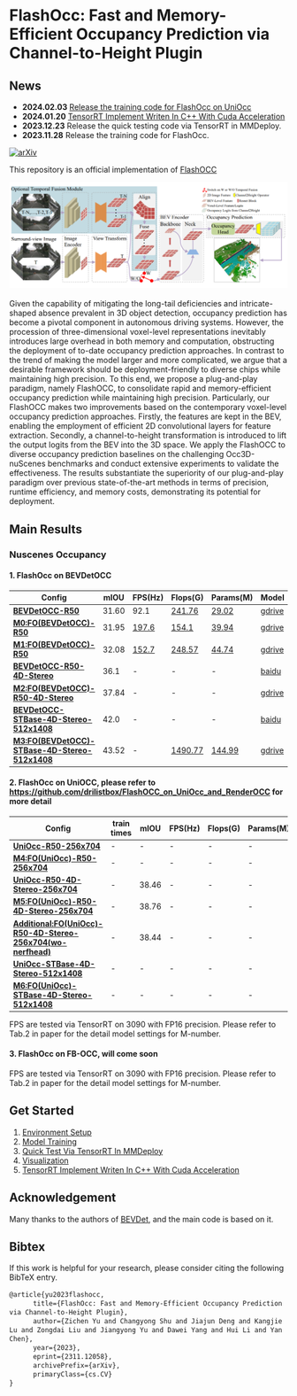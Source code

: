 # FlashOcc: Fast and Memory-Efficient Occupancy Prediction via Channel-to-Height Plugin

## News
- **2024.02.03** [Release the training code for FlashOcc on UniOcc](https://github.com/drilistbox/FlashOCC_on_UniOcc_and_RenderOCC)
- **2024.01.20** [TensorRT Implement Writen In C++ With Cuda Acceleration](https://github.com/drilistbox/TRT_FlashOcc)
- **2023.12.23** Release the quick testing code via TensorRT in MMDeploy.
- **2023.11.28** Release the training code for FlashOcc.

<!-- - [History](./docs/en/news.md) -->

<!-- ## Introduction -->

[![arXiv](https://img.shields.io/badge/arXiv-Paper-<COLOR>.svg)](https://arxiv.org/abs/2311.12058)

This repository is an official implementation of [FlashOCC](https://arxiv.org/abs/2311.12058) 

<div align="center">
  <img src="figs/overview.png"/>
</div><br/>
Given the capability of mitigating the long-tail deficiencies and intricate-shaped absence prevalent in 3D object detection, occupancy prediction 
has become a pivotal component in autonomous driving systems. However, the procession of three-dimensional voxel-level representations inevitably 
introduces large overhead in both memory and computation, obstructing the deployment of to-date occupancy prediction approaches. In contrast to the 
trend of making the model larger and more complicated, we argue that a desirable framework should be deployment-friendly to diverse chips while 
maintaining high precision. To this end, we propose a plug-and-play paradigm, namely FlashOCC, to consolidate rapid and memory-efficient occupancy 
prediction while maintaining high precision. Particularly, our FlashOCC makes two improvements based on the contemporary voxel-level occupancy prediction 
approaches. Firstly, the features are kept in the BEV, enabling the employment of efficient 2D convolutional layers for feature extraction. Secondly, 
a channel-to-height transformation is introduced to lift the output logits from the BEV into the 3D space. We apply the FlashOCC to diverse occupancy 
prediction baselines on the challenging Occ3D-nuScenes benchmarks and conduct extensive experiments to validate the effectiveness. The results substantiate 
the superiority of our plug-and-play paradigm over previous state-of-the-art methods in terms of precision, runtime efficiency, and memory costs, 
demonstrating its potential for deployment.


## Main Results
### Nuscenes Occupancy
#### 1. FlashOcc on BEVDetOCC
| Config                                                                                                    | mIOU  | FPS(Hz) | Flops(G) | Params(M) | Model                                                             | Log                                                                                          |
|-----------------------------------------------------------------------------------------------------------|-------|-------|-------|-------|-------------------------------------------------------------------|----------------------------------------------------------------------------------------------|
| [**BEVDetOCC-R50**](projects/configs/bevdet_occ/bevdet-occ-r50.py)                                        | 31.60 | 92.1 | [241.76](doc/mmdeploy_test.md) | [29.02](doc/mmdeploy_test.md) | [gdrive]() | [log]() |
| [**M0:FO(BEVDetOCC)-R50**](projects/configs/flashocc/flashocc-r50.py)                                        | 31.95 | [197.6](doc/mmdeploy_test.md) | [154.1](doc/mmdeploy_test.md) | [39.94](doc/mmdeploy_test.md) | [gdrive](https://drive.google.com/file/d/14my3jdqiIv6VIrkozQ6-ruEcBOPVlWGJ/view?usp=sharing) | [log](https://drive.google.com/file/d/1E-kaHxbTr6s3Qn70vhKpwJM8kejoNFxQ/view?usp=sharing) |
| [**M1:FO(BEVDetOCC)-R50**](projects/configs/flashocc/flashocc-r50.py)                                        | 32.08 | [152.7](doc/mmdeploy_test.md) | [248.57](doc/mmdeploy_test.md) | [44.74](doc/mmdeploy_test.md) | [gdrive](https://drive.google.com/file/d/1k9BzXB2nRyvXhqf7GQx3XNSej6Oq6I-B/view?usp=drive_link) | [log](https://drive.google.com/file/d/1NRm27wVZMSUylmZxsMedFSLr7729YEAV/view?usp=drive_link) |
| [**BEVDetOCC-R50-4D-Stereo**](projects/configs/bevdet_occ/bevdet-occ-r50-4d-stereo.py)                    | 36.1 | - | - | - | [baidu](https://pan.baidu.com/s/1237QyV18zvRJ1pU3YzRItw?pwd=npe1) | [log](https://pan.baidu.com/s/1237QyV18zvRJ1pU3YzRItw?pwd=npe1) |
| [**M2:FO(BEVDetOCC)-R50-4D-Stereo**](projects/configs/flashocc/flashocc-r50-4d-stereo.py)                         | 37.84 | - | - | - | [gdrive](https://drive.google.com/file/d/12WYaCdoZA8-A6_oh6vdLgOmqyEc3PNCe/view?usp=drive_link) | [log](https://drive.google.com/file/d/1eYvu9gUSQ7qk7w7lWPLrZMB0O2uKQUk3/view?usp=drive_link) |
| [**BEVDetOCC-STBase-4D-Stereo-512x1408**](projects/configs/bevdet_occ/bevdet-occ-stbase-4d-stereo-512x1408.py) | 42.0 | - | - | - | [baidu](https://pan.baidu.com/s/1237QyV18zvRJ1pU3YzRItw?pwd=npe1) | [log](https://pan.baidu.com/s/1237QyV18zvRJ1pU3YzRItw?pwd=npe1) |
| [**M3:FO(BEVDetOCC)-STBase-4D-Stereo-512x1408**](projects/configs/flashocc/flashocc-stbase-4d-stereo-512x1408.py) | 43.52 | - | [1490.77](doc/mmdeploy_test.md) | [144.99](doc/mmdeploy_test.md) | [gdrive](https://drive.google.com/file/d/1f6E6Bm6enIJETSEbfXs57M0iOUU997kU/view?usp=drive_link) | [log](https://drive.google.com/file/d/1tch-YK4ROGDGNmDcN5FZnOAvsbHe-iSU/view?usp=drive_link) |

#### 2. FlashOcc on UniOCC, please refer to https://github.com/drilistbox/FlashOCC_on_UniOcc_and_RenderOCC for more detail
| Config                                                                                                    | train times | mIOU  | FPS(Hz) | Flops(G) | Params(M) | Model                                                             | Log                                                                                          |
|-----------------------------------------------------------------------------------------------------------|-------|-------|-------|-------|-------|-------------------------------------------------------------------|----------------------------------------------------------------------------------------------|
| [**UniOcc-R50-256x704**](projects/configs/bevdet_occ/bevdet-occ-r50.py)                                       | - | - | - | - | - | - | - |
| [**M4:FO(UniOcc)-R50-256x704**](projects/configs/flashocc/flashocc-r50.py)         | - | - | - | - | - | - | - |
| [**UniOcc-R50-4D-Stereo-256x704**](configs/renderocc/renderocc-7frame-256x704.py)           | - | 38.46 | - | - | - | [baidu](https://pan.baidu.com/s/1n9W6DhVm1m0t0kK9ZGOM4Q?pwd=3h10) | [baidu](https://pan.baidu.com/s/1n9W6DhVm1m0t0kK9ZGOM4Q?pwd=3h10) |
| [**M5:FO(UniOcc)-R50-4D-Stereo-256x704**](configs/renderocc/renderocc-7frame-256x704-2d.py) | - | 38.76 | - | - | - | [baidu](https://pan.baidu.com/s/1n9W6DhVm1m0t0kK9ZGOM4Q?pwd=3h10) | [baidu](https://pan.baidu.com/s/1n9W6DhVm1m0t0kK9ZGOM4Q?pwd=3h10) |
| [**Additional:FO(UniOcc)-R50-4D-Stereo-256x704(wo-nerfhead)**](configs/renderocc/renderocc-7frame-wonerfhead-256x704-2d.py) | - | 38.44 | - | - | - | [baidu](https://pan.baidu.com/s/1n9W6DhVm1m0t0kK9ZGOM4Q?pwd=3h10) | [baidu](https://pan.baidu.com/s/1n9W6DhVm1m0t0kK9ZGOM4Q?pwd=3h10) |
| [**UniOcc-STBase-4D-Stereo-512x1408**](projects/configs/bevdet_occ/bevdet-occ-stbase-4d-stereo-512x1408.py) | - | - | - | - | - | - | - |
| [**M6:FO(UniOcc)-STBase-4D-Stereo-512x1408**](projects/configs/flashocc/flashocc-stbase-4d-stereo-512x1408.py) | - | - | - | - | - | - | - |

FPS are tested via TensorRT on 3090 with FP16 precision. Please refer to Tab.2 in paper for the detail model settings for M-number.


#### 3. FlashOcc on FB-OCC, will come soon


FPS are tested via TensorRT on 3090 with FP16 precision. Please refer to Tab.2 in paper for the detail model settings for M-number.

## Get Started
1. [Environment Setup](doc/install.md)
2. [Model Training](doc/model_training.md)
3. [Quick Test Via TensorRT In MMDeploy](doc/mmdeploy_test.md)
4. [Visualization](doc/visualization.md)
5. [TensorRT Implement Writen In C++ With Cuda Acceleration](https://github.com/drilistbox/TRT_FlashOcc)


## Acknowledgement
Many thanks to the authors of [BEVDet](https://github.com/HuangJunJie2017/BEVDet), and the main code is based on it.

## Bibtex
If this work is helpful for your research, please consider citing the following BibTeX entry.

```
@article{yu2023flashocc,
      title={FlashOcc: Fast and Memory-Efficient Occupancy Prediction via Channel-to-Height Plugin}, 
      author={Zichen Yu and Changyong Shu and Jiajun Deng and Kangjie Lu and Zongdai Liu and Jiangyong Yu and Dawei Yang and Hui Li and Yan Chen},
      year={2023},
      eprint={2311.12058},
      archivePrefix={arXiv},
      primaryClass={cs.CV}
}

```
